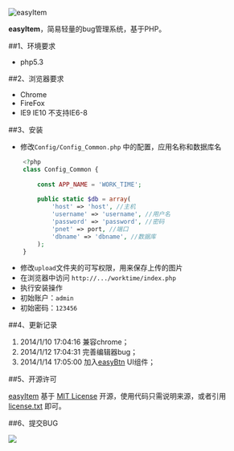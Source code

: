 ![easyItem](https://raw.github.com/hoosin/easyItem/master/Static/images/logo.png)

**easyItem**，简易轻量的bug管理系统，基于PHP。


##1、环境要求

- php5.3


##2、浏览器要求

- Chrome
- FireFox
- IE9 IE10 不支持IE6-8


##3、安装

- 修改`Config/Config_Common.php` 中的配置，应用名称和数据库名
		
```php
	<?php
	class Config_Common {
	
	    const APP_NAME = 'WORK_TIME';
	
	    public static $db = array(
	        'host' => 'host', //主机
	        'username' => 'username', //用户名
	        'password' => 'password', //密码
	        'pnet' => port, //端口
	        'dbname' => 'dbname', //数据库
	    );
	}
```

- 修改`upload`文件夹的可写权限，用来保存上传的图片
- 在浏览器中访问 `http://.../worktime/index.php`
- 执行安装操作
- 初始账户：`admin`
- 初始密码：`123456`


##4、更新记录

1. 2014/1/10 17:04:16 兼容chrome；
2. 2014/1/12 17:04:31 完善编辑器bug；
3. 2014/1/14 17:05:00 加入[easyBtn](https://github.com/hoosin/easyBtn "easyBtn") UI组件；


##5、开源许可

 [easyItem](https://github.com/hoosin/easyItem "easyItem") 基于 [MIT License](http://zh.wikipedia.org/wiki/MIT_License "MIT License") 开源，使用代码只需说明来源，或者引用 [license.txt](https://github.com/hoosin/easyItem/blob/master/LICENSE.txt "license.txt")  即可。

##6、提交BUG

[![](https://raw.github.com/hoosin/lite/master/img/btn.png)](https://github.com/hoosin/easyItem/issues)
